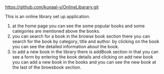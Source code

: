 https://github.com/kunaal-v/OnlineLibarary.git

This is an online library set up application.
1. at the home page you can see the some popular books and some categories are mentioned above the books.
2. you can search for a book in the browse book section there you can search for the book by category, title and author. by clicking on the book you can see the detailed information about the book.
3. to add a new book in the library there is addBook section in that you can see a form by entering the book details and clicking on add new book you can add a new book in the books and you can see the new book at the last of the browsbook section.